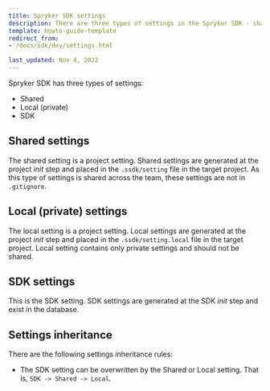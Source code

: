 ```yaml
---
title: Spryker SDK settings
description: There are three types of settings in the Spryker SDK - shared, local(private), and SDK.
template: howto-guide-template
redirect_from:
- /docs/sdk/dev/settings.html

last_updated: Nov 4, 2022
---
```


Spryker SDK has three types of settings:
* Shared
* Local (private)
* SDK

## Shared settings

The shared setting is a project setting.
Shared settings are generated at the project *init* step and placed in the `.ssdk/setting` file in the target project.
As this type of settings is shared across the team, these settings are not in `.gitignore`.

## Local (private) settings

The local setting is a project setting.
Local settings are generated at the project *init* step and placed in the `.ssdk/setting.local` file in the target project.
Local setting contains only private settings and should not be shared.

## SDK settings

This is the SDK setting. SDK settings are generated at the SDK *init* step and exist in the database.

## Settings inheritance

There are the following settings inheritance rules:

* The SDK setting can be overwritten by the Shared or Local setting. That is, `SDK -> Shared -> Local`.

